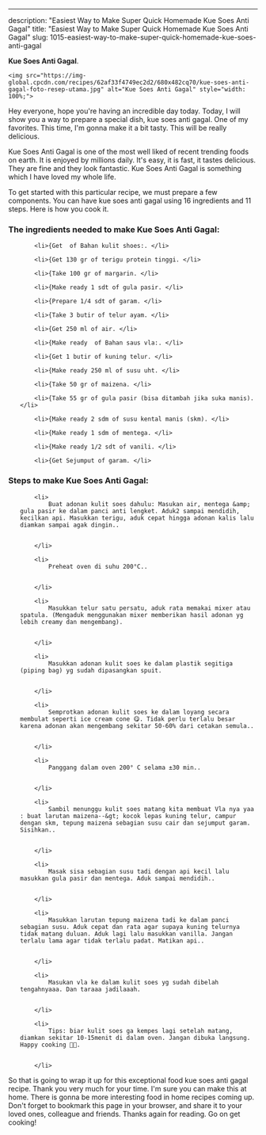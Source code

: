 ---
description: "Easiest Way to Make Super Quick Homemade Kue Soes Anti Gagal"
title: "Easiest Way to Make Super Quick Homemade Kue Soes Anti Gagal"
slug: 1015-easiest-way-to-make-super-quick-homemade-kue-soes-anti-gagal

<p>
	<strong>Kue Soes Anti Gagal</strong>. 
	
</p>
<p>
	
	<img src="https://img-global.cpcdn.com/recipes/62af33f4749ec2d2/680x482cq70/kue-soes-anti-gagal-foto-resep-utama.jpg" alt="Kue Soes Anti Gagal" style="width: 100%;">
	
	
</p>
<p>
	Hey everyone, hope you're having an incredible day today. Today, I will show you a way to prepare a special dish, kue soes anti gagal. One of my favorites. This time, I'm gonna make it a bit tasty. This will be really delicious.
</p>
	
<p>
	Kue Soes Anti Gagal is one of the most well liked of recent trending foods on earth. It is enjoyed by millions daily. It's easy, it is fast, it tastes delicious. They are fine and they look fantastic. Kue Soes Anti Gagal is something which I have loved my whole life.
</p>
<p>
	
</p>

<p>
To get started with this particular recipe, we must prepare a few components. You can have kue soes anti gagal using 16 ingredients and 11 steps. Here is how you cook it.
</p>

<h3>The ingredients needed to make Kue Soes Anti Gagal:</h3>

<ol>
	
		<li>{Get  of Bahan kulit shoes:. </li>
	
		<li>{Get 130 gr of terigu protein tinggi. </li>
	
		<li>{Take 100 gr of margarin. </li>
	
		<li>{Make ready 1 sdt of gula pasir. </li>
	
		<li>{Prepare 1/4 sdt of garam. </li>
	
		<li>{Take 3 butir of telur ayam. </li>
	
		<li>{Get 250 ml of air. </li>
	
		<li>{Make ready  of Bahan saus vla:. </li>
	
		<li>{Get 1 butir of kuning telur. </li>
	
		<li>{Make ready 250 ml of susu uht. </li>
	
		<li>{Take 50 gr of maizena. </li>
	
		<li>{Take 55 gr of gula pasir (bisa ditambah jika suka manis). </li>
	
		<li>{Make ready 2 sdm of susu kental manis (skm). </li>
	
		<li>{Make ready 1 sdm of mentega. </li>
	
		<li>{Make ready 1/2 sdt of vanili. </li>
	
		<li>{Get Sejumput of garam. </li>
	
</ol>
<p>
	
</p>

<h3>Steps to make Kue Soes Anti Gagal:</h3>

<ol>
	
		<li>
			Buat adonan kulit soes dahulu: Masukan air, mentega &amp; gula pasir ke dalam panci anti lengket. Aduk2 sampai mendidih, kecilkan api. Masukkan terigu, aduk cepat hingga adonan kalis lalu diamkan sampai agak dingin..
			
			
		</li>
	
		<li>
			Preheat oven di suhu 200°C..
			
			
		</li>
	
		<li>
			Masukkan telur satu persatu, aduk rata memakai mixer atau spatula. (Mengaduk menggunakan mixer memberikan hasil adonan yg lebih creamy dan mengembang).
			
			
		</li>
	
		<li>
			Masukkan adonan kulit soes ke dalam plastik segitiga (piping bag) yg sudah dipasangkan spuit.
			
			
		</li>
	
		<li>
			Semprotkan adonan kulit soes ke dalam loyang secara membulat seperti ice cream cone 😋. Tidak perlu terlalu besar karena adonan akan mengembang sekitar 50-60% dari cetakan semula..
			
			
		</li>
	
		<li>
			Panggang dalam oven 200° C selama ±30 min..
			
			
		</li>
	
		<li>
			Sambil menunggu kulit soes matang kita membuat Vla nya yaa : buat larutan maizena--&gt; kocok lepas kuning telur, campur dengan skm, tepung maizena sebagian susu cair dan sejumput garam. Sisihkan..
			
			
		</li>
	
		<li>
			Masak sisa sebagian susu tadi dengan api kecil lalu masukkan gula pasir dan mentega. Aduk sampai mendidih..
			
			
		</li>
	
		<li>
			Masukkan larutan tepung maizena tadi ke dalam panci sebagian susu. Aduk cepat dan rata agar supaya kuning telurnya tidak matang duluan. Aduk lagi lalu masukkan vanilla. Jangan terlalu lama agar tidak terlalu padat. Matikan api..
			
			
		</li>
	
		<li>
			Masukan vla ke dalam kulit soes yg sudah dibelah tengahnyaaa. Dan taraaa jadilaaah.
			
			
		</li>
	
		<li>
			Tips: biar kulit soes ga kempes lagi setelah matang, diamkan sekitar 10-15menit di dalam oven. Jangan dibuka langsung. Happy cooking 🤗🤗.
			
			
		</li>
	
</ol>

<p>
	
</p>

<p>
	So that is going to wrap it up for this exceptional food kue soes anti gagal recipe. Thank you very much for your time. I'm sure you can make this at home. There is gonna be more interesting food in home recipes coming up. Don't forget to bookmark this page in your browser, and share it to your loved ones, colleague and friends. Thanks again for reading. Go on get cooking!
</p>
